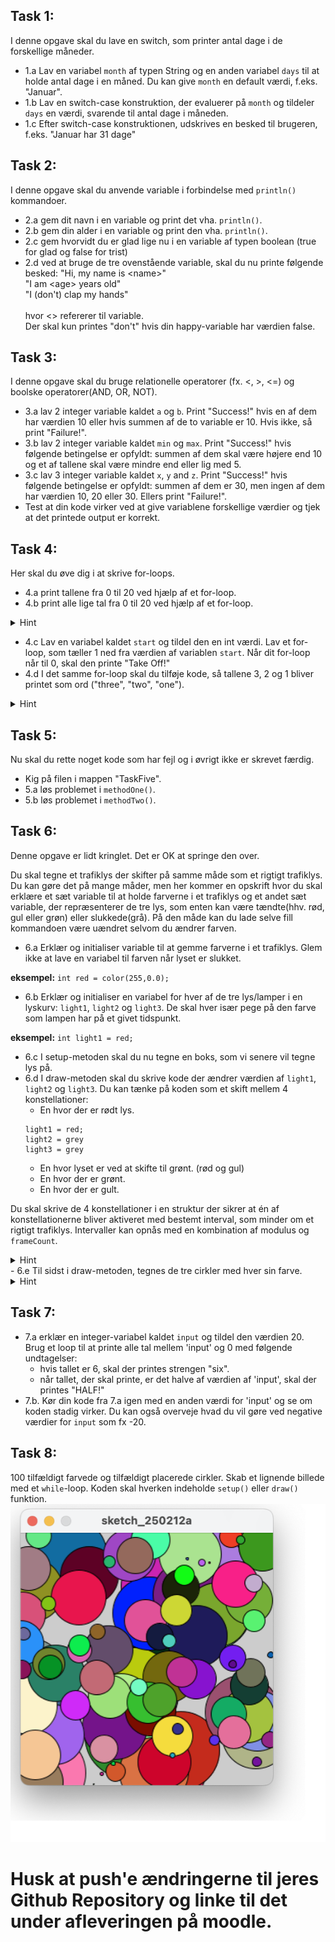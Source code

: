 

## Task 1: 
I denne opgave skal du lave en switch, som printer antal dage i de forskellige måneder.
- 1.a Lav en variabel `month` af typen String og en anden variabel `days` til at holde antal dage i en måned.
Du kan give `month` en default værdi, f.eks. "Januar".
- 1.b Lav en switch-case konstruktion, der evaluerer på `month` og tildeler `days` en værdi, svarende til antal dage i måneden.
- 1.c Efter switch-case konstruktionen, udskrives en besked til brugeren, f.eks. "Januar har 31 dage"

## Task 2: 
I denne opgave skal du anvende variable i forbindelse med <code>println()</code> kommandoer.
- 2.a gem dit navn i en variable og print det vha. <code>println()</code>.
- 2.b gem din alder i en variable og print den vha. <code>println()</code>.
- 2.c gem hvorvidt du er glad lige nu i en variable af typen boolean (true for glad og false for trist) 
- 2.d ved at bruge de tre ovenstående variable, skal du nu printe følgende besked:
    "Hi, my name is \<name\>" <br />
    "I am \<age\> years old" <br />
    "I (don't) clap my hands" <br />
                                <br />
    hvor \<\> refererer til variable. <br />
    Der skal kun printes "don't" hvis din happy-variable har værdien false. <br />
                                
## Task 3:
I denne opgave skal du bruge relationelle operatorer (fx. <, >, <=) og boolske operatorer(AND, OR, NOT).

- 3.a lav 2 integer variable kaldet `a` og `b`. Print "Success!" hvis en af dem har værdien 10 eller hvis summen af de to variable er 10. Hvis ikke, så print "Failure!".
- 3.b lav 2 integer variable kaldet `min` og `max`. Print "Success!" hvis følgende betingelse er opfyldt: summen af dem skal være højere end 10 og et af tallene skal være mindre end eller lig med 5.
- 3.c lav 3 integer variable kaldet `x`, `y` and `z`. Print "Success!" hvis følgende betingelse er opfyldt: summen af dem er 30, men ingen af dem har værdien 10, 20 eller 30. Ellers print "Failure!".
- Test at din kode virker ved at give variablene forskellige værdier og tjek at det printede output er korrekt. 

 

## Task 4: 
Her skal du øve dig i at skrive for-loops. 
- 4.a print tallene fra 0 til 20 ved hjælp af et for-loop.
- 4.b print alle lige tal fra 0 til 20 ved hjælp af et for-loop. 
<details>
        <summary>
           Hint
        </summary>
        google 'java modulus even number'
    </details>  

- 4.c Lav en variabel kaldet `start` og tildel den en int værdi. Lav et for-loop, som tæller 1 ned fra værdien af variablen `start`. Når dit for-loop når til 0, skal den printe "Take Off!"
- 4.d I det samme for-loop skal du tilføje kode, så tallene 3, 2 og 1 bliver printet som ord ("three", "two", "one").

<details>
        <summary>
           Hint
        </summary>
<code>
String counterAsString=""; <br>
switch(i){ <br>
   case 3: counterAsString = "three" <br>
   ...
}    
</code>code>
</details> 


## Task 5: 
Nu skal du rette noget kode som har fejl og i øvrigt ikke er skrevet færdig.

- Kig på filen i mappen "TaskFive". 
- 5.a løs problemet i <code>methodOne()</code>.
- 5.b løs problemet i <code>methodTwo()</code>.

## Task 6: 
Denne opgave er lidt kringlet. Det er OK at springe den over.

Du skal tegne et trafiklys der skifter på samme måde som et rigtigt trafiklys.
Du kan gøre det på mange måder, men her kommer en opskrift hvor du skal erklære et sæt variable til at holde farverne i et trafiklys og et andet sæt variable, der repræsenterer de tre lys, som enten kan være tændte(hhv. rød, gul eller grøn) eller slukkede(grå). 
På den måde kan du lade selve fill kommandoen være uændret selvom du ændrer farven. 

- 6.a Erklær og initialiser variable til at gemme farverne i et trafiklys. Glem ikke at lave en variabel til farven når lyset er slukket.

**eksempel:** `int red = color(255,0.0);`

- 6.b Erklær og initialiser en variabel for hver af de tre lys/lamper i en lyskurv: `light1`, `light2` og `light3`. De skal hver især pege på den farve som lampen har på et givet tidspunkt. 

**eksempel:** `int light1 = red;`

- 6.c I setup-metoden skal du nu tegne en boks, som vi senere vil tegne lys på.
- 6.d I draw-metoden skal du skrive kode der ændrer værdien af `light1`, `light2` og `light3`. 
Du kan tænke på koden som et skift mellem 4 konstellationer: 
  - En hvor der er rødt lys. 
  ```
  light1 = red;
  light2 = grey
  light3 = grey
  ```
  - En hvor lyset er ved at skifte til grønt. (rød og gul)
  - En hvor der er grønt.
  - En hvor der er gult.

 Du skal skrive de 4 konstellationer i en struktur der sikrer at én af konstellationerne bliver aktiveret med bestemt interval, som minder om et rigtigt trafiklys.
 Intervaller kan opnås med en kombination af modulus og `frameCount`.
<details>
        <summary>
           Hint
        </summary>
<i>pseudokode:</i>
       <code>

     switch(frameCount%400)
        case 0 
        case 100
        case 200
        case 300
       
</code>
    </details> 
- 6.e Til sidst i draw-metoden, tegnes de tre cirkler med hver sin farve.

<details>
        <summary>
           Hint
        </summary>
       <code>

    fill(light1);
    ellipse(width/2, height/2-50, 40, 40);

    // etc...

</code>
    </details> 
    
  
## Task 7: 
- 7.a erklær en integer-variabel kaldet `input` og tildel den værdien 20. Brug et loop til at printe alle tal mellem 'input' og 0 med følgende undtagelser: 
    - hvis tallet er 6, skal der printes strengen "six".
    - når tallet, der skal printe, er det halve af værdien af 'input', skal der printes "HALF!"
- 7.b. Kør din kode fra 7.a igen med en anden værdi for 'input' og se om koden stadig virker. Du kan også overveje hvad du vil gøre ved negative værdier for `input` som fx -20.
    

## Task 8:
100 tilfældigt farvede og tilfældigt placerede cirkler. Skab et lignende billede med et `while`-loop. Koden skal hverken indeholde `setup()` eller `draw()` funktion.
![image](assets/art.png)



# Husk at push'e ændringerne til jeres Github Repository og linke til det under afleveringen på moodle. 

